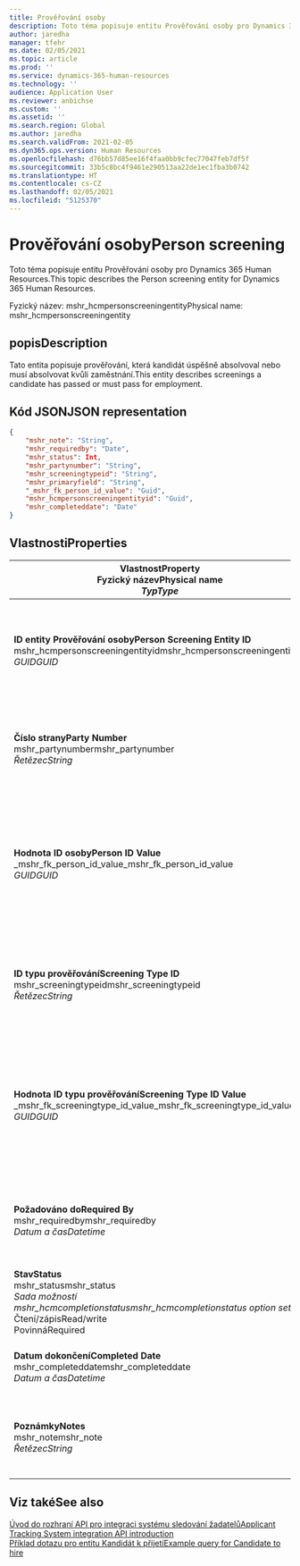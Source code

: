 ```yaml
---
title: Prověřování osoby
description: Toto téma popisuje entitu Prověřování osoby pro Dynamics 365 Human Resources.
author: jaredha
manager: tfehr
ms.date: 02/05/2021
ms.topic: article
ms.prod: ''
ms.service: dynamics-365-human-resources
ms.technology: ''
audience: Application User
ms.reviewer: anbichse
ms.custom: ''
ms.assetid: ''
ms.search.region: Global
ms.author: jaredha
ms.search.validFrom: 2021-02-05
ms.dyn365.ops.version: Human Resources
ms.openlocfilehash: d76bb57d85ee16f4faa0bb9cfec77047feb7df5f
ms.sourcegitcommit: 33b5c8bc4f9461e290513aa22de1ec1fba3b0742
ms.translationtype: HT
ms.contentlocale: cs-CZ
ms.lasthandoff: 02/05/2021
ms.locfileid: "5125370"
---
```

# <a name="person-screening"></a><span data-ttu-id="748a4-103">Prověřování osoby</span><span class="sxs-lookup"><span data-stu-id="748a4-103">Person screening</span></span>

<span data-ttu-id="748a4-104">Toto téma popisuje entitu Prověřování osoby pro Dynamics 365 Human Resources.</span><span class="sxs-lookup"><span data-stu-id="748a4-104">This topic describes the Person screening entity for Dynamics 365 Human Resources.</span></span>

<span data-ttu-id="748a4-105">Fyzický název: mshr_hcmpersonscreeningentity</span><span class="sxs-lookup"><span data-stu-id="748a4-105">Physical name: mshr_hcmpersonscreeningentity</span></span>

## <a name="description"></a><span data-ttu-id="748a4-106">popis</span><span class="sxs-lookup"><span data-stu-id="748a4-106">Description</span></span>

<span data-ttu-id="748a4-107">Tato entita popisuje prověřování, která kandidát úspěšně absolvoval nebo musí absolvovat kvůli zaměstnání.</span><span class="sxs-lookup"><span data-stu-id="748a4-107">This entity describes screenings a candidate has passed or must pass for employment.</span></span>

## <a name="json-representation"></a><span data-ttu-id="748a4-108">Kód JSON</span><span class="sxs-lookup"><span data-stu-id="748a4-108">JSON representation</span></span>

```json
{
    "mshr_note": "String",
    "mshr_requiredby": "Date",
    "mshr_status": Int,
    "mshr_partynumber": "String",
    "mshr_screeningtypeid": "String",
    "mshr_primaryfield": "String",
    "_mshr_fk_person_id_value": "Guid",
    "mshr_hcmpersonscreeningentityid": "Guid",
    "mshr_completeddate": "Date"
}
```

## <a name="properties"></a><span data-ttu-id="748a4-109">Vlastnosti</span><span class="sxs-lookup"><span data-stu-id="748a4-109">Properties</span></span>

| <span data-ttu-id="748a4-110">Vlastnost</span><span class="sxs-lookup"><span data-stu-id="748a4-110">Property</span></span><br><span data-ttu-id="748a4-111">**Fyzický název**</span><span class="sxs-lookup"><span data-stu-id="748a4-111">**Physical name**</span></span><br><span data-ttu-id="748a4-112">**_Typ_**</span><span class="sxs-lookup"><span data-stu-id="748a4-112">**_Type_**</span></span> | <span data-ttu-id="748a4-113">Použít</span><span class="sxs-lookup"><span data-stu-id="748a4-113">Use</span></span> | <span data-ttu-id="748a4-114">popis</span><span class="sxs-lookup"><span data-stu-id="748a4-114">Description</span></span> |
| --- | --- | --- |
| <span data-ttu-id="748a4-115">**ID entity Prověřování osoby**</span><span class="sxs-lookup"><span data-stu-id="748a4-115">**Person Screening Entity ID**</span></span><br><span data-ttu-id="748a4-116">mshr_hcmpersonscreeningentityid</span><span class="sxs-lookup"><span data-stu-id="748a4-116">mshr_hcmpersonscreeningentityid</span></span><br><span data-ttu-id="748a4-117">*GUID*</span><span class="sxs-lookup"><span data-stu-id="748a4-117">*GUID*</span></span> | <span data-ttu-id="748a4-118">Jen pro čtení</span><span class="sxs-lookup"><span data-stu-id="748a4-118">Read-only</span></span><br><span data-ttu-id="748a4-119">Povinná</span><span class="sxs-lookup"><span data-stu-id="748a4-119">Required</span></span><br><span data-ttu-id="748a4-120">Generováno systémem</span><span class="sxs-lookup"><span data-stu-id="748a4-120">System-generated</span></span> | <span data-ttu-id="748a4-121">Jedinečný primární identifikátor pro záznam prověřování osoby.</span><span class="sxs-lookup"><span data-stu-id="748a4-121">Unique primary identifier for the person screening record.</span></span> |
| <span data-ttu-id="748a4-122">**Číslo strany**</span><span class="sxs-lookup"><span data-stu-id="748a4-122">**Party Number**</span></span><br><span data-ttu-id="748a4-123">mshr_partynumber</span><span class="sxs-lookup"><span data-stu-id="748a4-123">mshr_partynumber</span></span><br><span data-ttu-id="748a4-124">*Řetězec*</span><span class="sxs-lookup"><span data-stu-id="748a4-124">*String*</span></span> | <span data-ttu-id="748a4-125">Čtení/zápis</span><span class="sxs-lookup"><span data-stu-id="748a4-125">Read/write</span></span><br><span data-ttu-id="748a4-126">Povinná</span><span class="sxs-lookup"><span data-stu-id="748a4-126">Required</span></span> | <span data-ttu-id="748a4-127">Číslo strany (osoby) přidružené ke kandidátovi.</span><span class="sxs-lookup"><span data-stu-id="748a4-127">The party (person) number associated with the candidate.</span></span> |
| <span data-ttu-id="748a4-128">**Hodnota ID osoby**</span><span class="sxs-lookup"><span data-stu-id="748a4-128">**Person ID Value**</span></span><br><span data-ttu-id="748a4-129">_mshr_fk_person_id_value</span><span class="sxs-lookup"><span data-stu-id="748a4-129">_mshr_fk_person_id_value</span></span><br><span data-ttu-id="748a4-130">*GUID*</span><span class="sxs-lookup"><span data-stu-id="748a4-130">*GUID*</span></span> | <span data-ttu-id="748a4-131">Jen pro čtení</span><span class="sxs-lookup"><span data-stu-id="748a4-131">Read-only</span></span><br><span data-ttu-id="748a4-132">Povinná</span><span class="sxs-lookup"><span data-stu-id="748a4-132">Required</span></span><br><span data-ttu-id="748a4-133">Cizí klíč: mshr_dirpersonentityid entity mshr_dirpersonentity</span><span class="sxs-lookup"><span data-stu-id="748a4-133">Foreign key: mshr_dirpersonentityid of mshr_dirpersonentity</span></span> | <span data-ttu-id="748a4-134">Systémem generovaný jedinečný identifikátor záznamu entity strany (osoby).</span><span class="sxs-lookup"><span data-stu-id="748a4-134">The system-generated identifier of the party (person) entity record.</span></span> |
| <span data-ttu-id="748a4-135">**ID typu prověřování**</span><span class="sxs-lookup"><span data-stu-id="748a4-135">**Screening Type ID**</span></span><br><span data-ttu-id="748a4-136">mshr_screeningtypeid</span><span class="sxs-lookup"><span data-stu-id="748a4-136">mshr_screeningtypeid</span></span><br><span data-ttu-id="748a4-137">*Řetězec*</span><span class="sxs-lookup"><span data-stu-id="748a4-137">*String*</span></span> | <span data-ttu-id="748a4-138">Čtení/zápis</span><span class="sxs-lookup"><span data-stu-id="748a4-138">Read/write</span></span><br><span data-ttu-id="748a4-139">Povinná</span><span class="sxs-lookup"><span data-stu-id="748a4-139">Required</span></span><br><span data-ttu-id="748a4-140">Cizí klíč: ScreeningType</span><span class="sxs-lookup"><span data-stu-id="748a4-140">Foreign key: ScreeningType</span></span> | <span data-ttu-id="748a4-141">Identifikátor typu prověřování definovaného v Human Resources.</span><span class="sxs-lookup"><span data-stu-id="748a4-141">The identifier of the screening type defined in Human Resources.</span></span> |
| <span data-ttu-id="748a4-142">**Hodnota ID typu prověřování**</span><span class="sxs-lookup"><span data-stu-id="748a4-142">**Screening Type ID Value**</span></span><br><span data-ttu-id="748a4-143">_mshr_fk_screeningtype_id_value</span><span class="sxs-lookup"><span data-stu-id="748a4-143">_mshr_fk_screeningtype_id_value</span></span><br><span data-ttu-id="748a4-144">*GUID*</span><span class="sxs-lookup"><span data-stu-id="748a4-144">*GUID*</span></span> | <span data-ttu-id="748a4-145">Jen pro čtení</span><span class="sxs-lookup"><span data-stu-id="748a4-145">Read-only</span></span><br><span data-ttu-id="748a4-146">Povinná</span><span class="sxs-lookup"><span data-stu-id="748a4-146">Required</span></span><br><span data-ttu-id="748a4-147">Cizí klíč: mshr_hcmscreeningtypeentityid entity mshr_hcmscreeningtypeentity</span><span class="sxs-lookup"><span data-stu-id="748a4-147">Foreign key: mshr_hcmscreeningtypeentityid of mshr_hcmscreeningtypeentity</span></span> | <span data-ttu-id="748a4-148">Systémem generovaný identifikátor záznamu typu prověřování přidružené entity.</span><span class="sxs-lookup"><span data-stu-id="748a4-148">System-generated identifier for the screening type record in the associated entity.</span></span> |
| <span data-ttu-id="748a4-149">**Požadováno do**</span><span class="sxs-lookup"><span data-stu-id="748a4-149">**Required By**</span></span><br><span data-ttu-id="748a4-150">mshr_requiredby</span><span class="sxs-lookup"><span data-stu-id="748a4-150">mshr_requiredby</span></span><br><span data-ttu-id="748a4-151">*Datum a čas*</span><span class="sxs-lookup"><span data-stu-id="748a4-151">*Datetime*</span></span> | <span data-ttu-id="748a4-152">Čtení/zápis</span><span class="sxs-lookup"><span data-stu-id="748a4-152">Read/write</span></span><br><span data-ttu-id="748a4-153">Volitelné</span><span class="sxs-lookup"><span data-stu-id="748a4-153">Optional</span></span> | <span data-ttu-id="748a4-154">Datum, do kterého je nutné provést prověřování.</span><span class="sxs-lookup"><span data-stu-id="748a4-154">The date by which the screening is required to be completed.</span></span> |
| <span data-ttu-id="748a4-155">**Stav**</span><span class="sxs-lookup"><span data-stu-id="748a4-155">**Status**</span></span><br><span data-ttu-id="748a4-156">mshr_status</span><span class="sxs-lookup"><span data-stu-id="748a4-156">mshr_status</span></span><br><span data-ttu-id="748a4-157">*Sada možností mshr_hcmcompletionstatus*</span><span class="sxs-lookup"><span data-stu-id="748a4-157">*mshr_hcmcompletionstatus option set*</span></span><br><span data-ttu-id="748a4-158">Čtení/zápis</span><span class="sxs-lookup"><span data-stu-id="748a4-158">Read/write</span></span><br><span data-ttu-id="748a4-159">Povinná</span><span class="sxs-lookup"><span data-stu-id="748a4-159">Required</span></span> | <span data-ttu-id="748a4-160">Poskytuje stav kandidáta pro prověřování.</span><span class="sxs-lookup"><span data-stu-id="748a4-160">Provides the candidate’s status for the screening.</span></span> |
| <span data-ttu-id="748a4-161">**Datum dokončení**</span><span class="sxs-lookup"><span data-stu-id="748a4-161">**Completed Date**</span></span><br><span data-ttu-id="748a4-162">mshr_completeddate</span><span class="sxs-lookup"><span data-stu-id="748a4-162">mshr_completeddate</span></span><br><span data-ttu-id="748a4-163">*Datum a čas*</span><span class="sxs-lookup"><span data-stu-id="748a4-163">*Datetime*</span></span> | <span data-ttu-id="748a4-164">Čtení/zápis</span><span class="sxs-lookup"><span data-stu-id="748a4-164">Read/write</span></span><br><span data-ttu-id="748a4-165">Volitelné</span><span class="sxs-lookup"><span data-stu-id="748a4-165">Optional</span></span> | <span data-ttu-id="748a4-166">Datum dokončení prověřování.</span><span class="sxs-lookup"><span data-stu-id="748a4-166">The date the screening was completed.</span></span> |
| <span data-ttu-id="748a4-167">**Poznámky**</span><span class="sxs-lookup"><span data-stu-id="748a4-167">**Notes**</span></span><br><span data-ttu-id="748a4-168">mshr_note</span><span class="sxs-lookup"><span data-stu-id="748a4-168">mshr_note</span></span><br><span data-ttu-id="748a4-169">*Řetězec*</span><span class="sxs-lookup"><span data-stu-id="748a4-169">*String*</span></span> | <span data-ttu-id="748a4-170">Čtení/zápis</span><span class="sxs-lookup"><span data-stu-id="748a4-170">Read/write</span></span><br><span data-ttu-id="748a4-171">Volitelné</span><span class="sxs-lookup"><span data-stu-id="748a4-171">Optional</span></span> | <span data-ttu-id="748a4-172">Poznámky určené pro manažery náboru a náboráře.</span><span class="sxs-lookup"><span data-stu-id="748a4-172">Notes for use by hiring managers and recruiters.</span></span> |

## <a name="see-also"></a><span data-ttu-id="748a4-173">Viz také</span><span class="sxs-lookup"><span data-stu-id="748a4-173">See also</span></span>

[<span data-ttu-id="748a4-174">Úvod do rozhraní API pro integraci systému sledování žadatelů</span><span class="sxs-lookup"><span data-stu-id="748a4-174">Applicant Tracking System integration API introduction</span></span>](hr-admin-integration-ats-api-introduction.md)<br>
[<span data-ttu-id="748a4-175">Příklad dotazu pro entitu Kandidát k přijetí</span><span class="sxs-lookup"><span data-stu-id="748a4-175">Example query for Candidate to hire</span></span>](hr-admin-integration-ats-api-candidate-to-hire-example-query.md)


